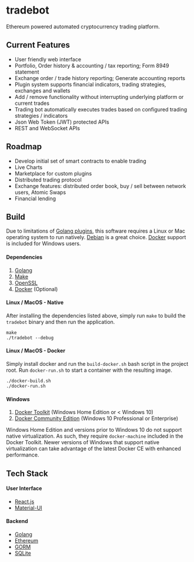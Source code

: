 # tradebot

Ethereum powered automated cryptocurrency trading platform.


## Current Features

* User friendly web interface
* Portfolio, Order history & accounting / tax reporting; Form 8949 statement
* Exchange order / trade history reporting; Generate accounting reports
* Plugin system supports financial indicators, trading strategies, exchanges and wallets
* Add / remove functionality without interrupting underlying platform or current trades
* Trading bot automatically executes trades based on configured trading strategies / indicators
* Json Web Token (JWT) protected APIs
* REST and WebSocket APIs


## Roadmap
* Develop initial set of smart contracts to enable trading
* Live Charts
* Marketplace for custom plugins
* Distributed trading protocol
* Exchange features: distributed order book, buy / sell between network users, Atomic Swaps
* Financial lending


## Build

Due to limitations of [Golang plugins](https://golang.org/pkg/plugin/), this software requires a Linux or Mac operating system to run natively. [Debian](https://www.debian.org/) is a great choice. [Docker](https://www.docker.com/) support is included for Windows users.


#### Dependencies

1. [Golang](https://golang.org/)
2. [Make](https://www.gnu.org/software/make/)
3. [OpenSSL](https://www.openssl.org/)
4. [Docker](https://www.docker.com/) (Optional)


#### Linux / MacOS - Native

After installing the dependencies listed above, simply run `make` to build the `tradebot` binary and then run the application.

    make
    ./tradebot --debug


#### Linux / MacOS - Docker

Simply install docker and run the `build-docker.sh` bash script in the project root. Run `docker-run.sh` to start a container with the resulting image.

    ./docker-build.sh
    ./docker-run.sh


#### Windows

1. [Docker Toolkit](https://docs.docker.com/toolbox/toolbox_install_windows/) (Windows Home Edition or < Windows 10)
2. [Docker Community Edition](https://store.docker.com/editions/community/docker-ce-desktop-windows) (Windows 10 Professional or Enterprise)

Windows Home Edition and versions prior to Windows 10 do not support native virtualization. As such, they require `docker-machine` included in the Docker Toolkit. Newer versions of Windows that support native virtualization can take advantage of the latest Docker CE with enhanced performance.


## Tech Stack


#### User Interface
* [React.js](https://reactjs.org/)
* [Material-UI](https://material-ui-next.com/)


#### Backend
* [Golang](https://golang.org/)
* [Ethereum](https://www.ethereum.org/)
* [GORM](http://gorm.io/)
* [SQLite](https://www.sqlite.org/)
